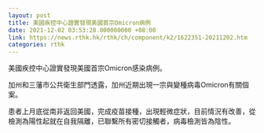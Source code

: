 ```yaml
---
layout: post
title: 美國疾控中心證實發現美國首宗Omicron病例
date: 2021-12-02 03:53:28.000000000 +08:00
link: https://news.rthk.hk/rthk/ch/component/k2/1622351-20211202.htm
categories: rthk
---
```


美國疾控中心證實發現美國首宗Omicron感染病例。

加州和三藩市公共衛生部門透露，加州近期出現一宗與變種病毒Omicron有關個案。

患者上月底從南非返回美國，完成疫苗接種，出現輕微症狀，目前情況有改善，從檢測為陽性起就在自我隔離，已聯繫所有密切接觸者，病毒檢測皆為陰性。
